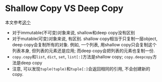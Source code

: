 # Shallow Copy VS Deep Copy

本文参考[这个](https://realpython.com/copying-python-objects/)

- 对于immutable(不可变)对象来说, shallow和deep copy没有区别
- 对于mutable(可变)对象来说, 有区别. shallow copy相当于只复制一层object, deep copy会复制所有的对象. 例如, 一个列表, 用shallow copy只会复制这个列表本身, 但列表的元素还是应用; 而deep copy会把列表的元素也复制一份.
- ```copy.copy```和```list```, ```dict```, ```set```, ```list[:]```方法是shallow copy; ```copy.deepcopy```方法是deep copy
- 注意, 可以发现```tuple(tuple)```和```tuple[:]```会返回相同的引用, 不会创建新的copy.